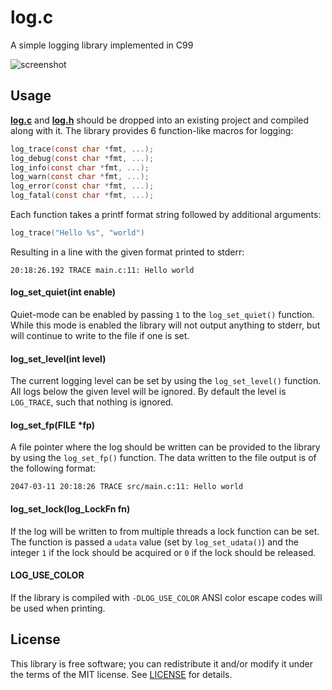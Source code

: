 # log.c
A simple logging library implemented in C99

![screenshot](https://user-images.githubusercontent.com/8354277/79572536-caf22180-80c5-11ea-9b64-c1217ca4ea66.PNG)


## Usage
**[log.c](src/log.c?raw=1)** and **[log.h](src/log.h?raw=1)** should be dropped
into an existing project and compiled along with it. The library provides 6
function-like macros for logging:

```c
log_trace(const char *fmt, ...);
log_debug(const char *fmt, ...);
log_info(const char *fmt, ...);
log_warn(const char *fmt, ...);
log_error(const char *fmt, ...);
log_fatal(const char *fmt, ...);
```

Each function takes a printf format string followed by additional arguments:

```c
log_trace("Hello %s", "world")
```

Resulting in a line with the given format printed to stderr:

```
20:18:26.192 TRACE main.c:11: Hello world
```


#### log_set_quiet(int enable)
Quiet-mode can be enabled by passing `1` to the `log_set_quiet()` function.
While this mode is enabled the library will not output anything to stderr, but
will continue to write to the file if one is set.


#### log_set_level(int level)
The current logging level can be set by using the `log_set_level()` function.
All logs below the given level will be ignored. By default the level is
`LOG_TRACE`, such that nothing is ignored.


#### log_set_fp(FILE *fp)
A file pointer where the log should be written can be provided to the library by
using the `log_set_fp()` function. The data written to the file output is
of the following format:

```
2047-03-11 20:18:26 TRACE src/main.c:11: Hello world
```


#### log_set_lock(log_LockFn fn)
If the log will be written to from multiple threads a lock function can be set.
The function is passed a `udata` value (set by `log_set_udata()`) and the
integer `1` if the lock should be acquired or `0` if the lock should be
released.


#### LOG_USE_COLOR
If the library is compiled with `-DLOG_USE_COLOR` ANSI color escape codes will
be used when printing.


## License
This library is free software; you can redistribute it and/or modify it under
the terms of the MIT license. See [LICENSE](LICENSE) for details.
